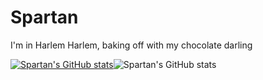 ﻿# Spartan
I'm in Harlem Harlem, baking off with my chocolate darling

[![Spartan's GitHub stats](https://github-readme-stats.vercel.app/api?username=Spartan)](https://github.com/anuraghazra/github-readme-stats)![Spartan's GitHub stats](https://github-readme-stats.vercel.app/api?username=Spartan&show_icons=true)
